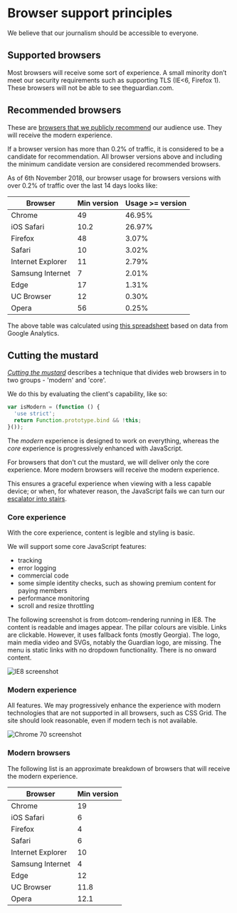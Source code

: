 # Browser support principles

We believe that our journalism should be accessible to everyone.

## Supported browsers

Most browsers will receive some sort of experience. A small minority don’t meet our security requirements
such as supporting TLS (IE<6, Firefox 1). These browsers will not be able to see theguardian.com.

## Recommended browsers

These are [browsers that we publicly recommend](https://www.theguardian.com/help/recommended-browsers) our 
audience use. They will receive the modern experience.

If a browser version has more than 0.2% of traffic, it is considered to be a candidate for recommendation. 
All browser versions above and including the minimum candidate version are considered recommended browsers.   

As of 6th November 2018, our browser usage for browsers versions with over 0.2% of traffic over the last 14 days 
looks like:

Browser           | Min version | Usage >= version |
----------------- | ----------- | ---------------- |
Chrome            | 49          | 46.95%           |
iOS Safari        | 10.2        | 26.97%           |
Firefox           | 48          | 3.07%            |
Safari            | 10          | 3.02%            |
Internet Explorer | 11          | 2.79%            |
Samsung Internet  | 7           | 2.01%            |
Edge              | 17          | 1.31%            |
UC Browser        | 12          | 0.30%            |
Opera             | 56          | 0.25%            |

The above table was calculated using [this spreadsheet](https://docs.google.com/spreadsheets/d/17g8py3P30nJLVqrlgc8JW4rkFhPTqNvwrMJdaOFnFzs/)
based on data from Google Analytics.

## Cutting the mustard

_[Cutting the mustard](http://responsivenews.co.uk/post/18948466399/cutting-the-mustard)_ describes a technique that divides
web browsers in to two groups - 'modern' and 'core'.

We do this by evaluating the client's capability, like so:

```js
var isModern = (function () { 
  'use strict';
  return Function.prototype.bind && !this;
}());
```

The _modern_ experience is designed to work on everything, whereas the _core_ experience is progressively enhanced with JavaScript.

For browsers that don't cut the mustard, we will deliver only the core experience. More modern browsers will receive the modern experience.

This ensures a graceful experience when viewing with a less capable device; or when, for whatever reason, the JavaScript fails we can
turn our [escalator into stairs](http://jakearchibald.com/2013/progressive-enhancement-still-important).

### Core experience

With the core experience, content is legible and styling is basic. 

We will support some core JavaScript features:

- tracking
- error logging
- commercial code
- some simple identity checks, such as showing premium content for paying members
- performance monitoring
- scroll and resize throttling

The following screenshot is from dotcom-rendering running in IE8. The content is readable and images appear. 
The pillar colours are visible. Links are clickable. However, it uses fallback fonts (mostly Georgia). The 
logo, main media video and SVGs, notably the Guardian logo, are missing. The menu is static links with no 
dropdown functionality. There is no onward content.

![IE8 screenshot](images/ie8.png)

### Modern experience

All features. We may progressively enhance the experience with modern technologies that are not supported
in all browsers, such as CSS Grid. The site should look reasonable, even if modern tech is not available.

![Chrome 70 screenshot](images/chrome70.png)

### Modern browsers

The following list is an approximate breakdown of browsers that will receive the modern experience.

Browser           | Min version |
----------------- | ----------- |
Chrome            | 19          |
iOS Safari        | 6           |
Firefox           | 4           |
Safari            | 6           |
Internet Explorer | 10          |
Samsung Internet  | 4           |
Edge              | 12          |
UC Browser        | 11.8        |
Opera             | 12.1        |


